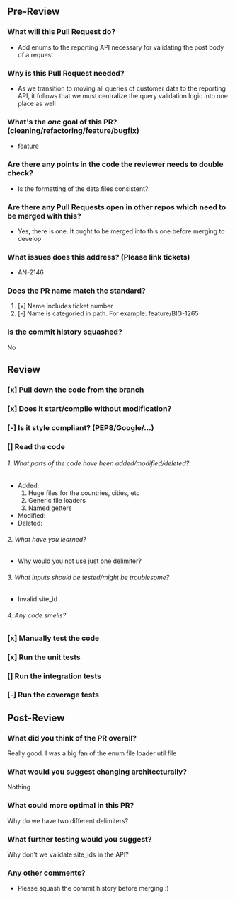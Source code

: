 ## Pre-Review
### What will this Pull Request do?
* Add enums to the reporting API necessary for validating the post body of a request
### Why is this Pull Request needed?
* As we transition to moving all queries of customer data to the reporting API, it follows that we must centralize the query validation logic into one place as well
### What's the *one* goal of this PR? (cleaning/refactoring/feature/bugfix)
* feature
### Are there any points in the code the reviewer needs to double check?
* Is the formatting of the data files consistent?
### Are there any Pull Requests open in other repos which need to be merged with this?
* Yes, there is one. It ought to be merged into this one before merging to develop
### What issues does this address? (Please link tickets)
* AN-2146
### Does the PR name match the standard?
  1. [x] Name includes ticket number
  2. [-] Name is categoried in path. For example: feature/BIG-1265

### Is the commit history squashed?
No
## Review
### [x] Pull down the code from the branch
### [x] Does it start/compile without modification?
### [-] Is it style compliant? (PEP8/Google/...)
### [] Read the code
###### 1. What parts of the code have been added/modified/deleted?
* Added:
  1. Huge files for the countries, cities, etc
  2. Generic file loaders
  3. Named getters 
* Modified:
* Deleted:

###### 2. What have you learned?
* Why would you not use just one delimiter?
###### 3. What inputs should be tested/might be troublesome?
* Invalid site_id

###### 4. Any code smells?
### [x] Manually test the code
### [x] Run the unit tests
### [] Run the integration tests
### [-] Run the coverage tests

## Post-Review
### What did you think of the PR overall?
Really good. I was a big fan of the enum file loader util file

### What would you suggest changing architecturally?
Nothing

### What could more optimal in this PR?
Why do we have two different delimiters?

### What further testing would you suggest?
Why don't we validate site_ids in the API?

### Any other comments?
* Please squash the commit history before merging :)

